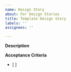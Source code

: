 ```yaml
---
name: Design Story
about: For Design Stories
title: Template Design Story
labels: ''
assignees: ''

---
```


**Description**


**Acceptance Criteria**
- [ ]
